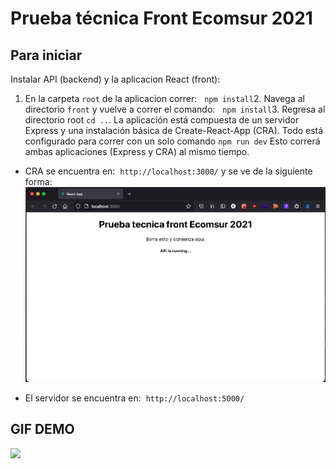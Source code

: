 # Prueba técnica Front Ecomsur 2021

## Para iniciar
Instalar API (backend) y la aplicacion React (front):
1. En la carpeta `root` de la aplicacion correr:   `npm install`2. Navega al directorio `front` y vuelve a correr el comando:   `npm install`3. Regresa al directorio root `cd ..`.
La aplicación está compuesta de un servidor Express y una instalación básica de Create-React-App (CRA). Todo está configurado para correr con un solo comando
`npm run dev`
Esto correrá ambas aplicaciones (Express y CRA) al mismo tiempo.
- CRA se encuentra en:  `http://localhost:3000/` y se ve de la siguiente forma: ![Running app](/running-app.png)

- El servidor se encuentra en:  `http://localhost:5000/`

## GIF DEMO
<p>
 <img src="https://raw.githubusercontent.com/adaschuler/ec-test-frontend-react/main/demogif.gif"/>
</p>